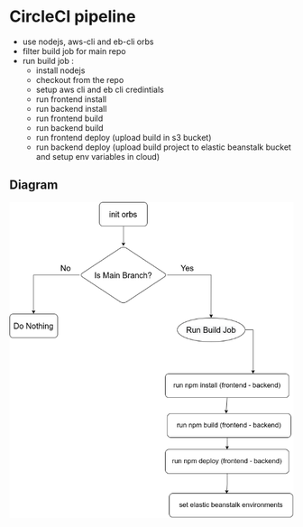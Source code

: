 # CircleCI pipeline

- use nodejs, aws-cli and eb-cli orbs
- filter build job for main repo
- run build job :
  - install nodejs
  - checkout from the repo
  - setup aws cli and eb cli credintials
  - run frontend install
  - run backend install
  - run frontend build
  - run backend build
  - run frontend deploy (upload build in s3 bucket)
  - run backend deploy (upload build project to elastic beanstalk bucket and setup env variables in cloud)

## Diagram

![CircleCI Diagram](./assets/circleci-diagram.png)
